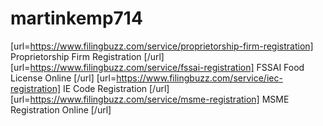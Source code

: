 # martinkemp714
[url=https://www.filingbuzz.com/service/proprietorship-firm-registration] Proprietorship Firm Registration [/url]  [url=https://www.filingbuzz.com/service/fssai-registration] FSSAI Food License Online [/url]  [url=https://www.filingbuzz.com/service/iec-registration] IE Code Registration [/url]  [url=https://www.filingbuzz.com/service/msme-registration] MSME Registration Online [/url] 
